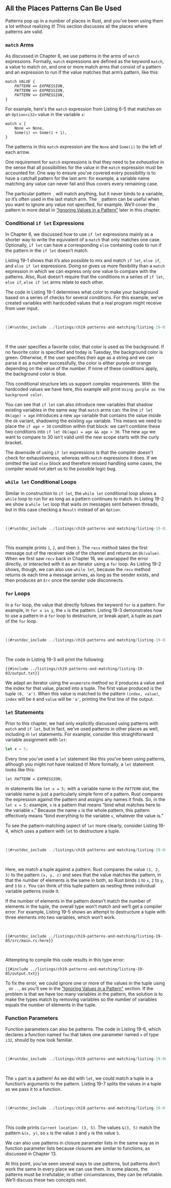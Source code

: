 ## All the Places Patterns Can Be Used

Patterns pop up in a number of places in Rust, and you’ve been using them a lot
without realizing it! This section discusses all the places where patterns are
valid.

### `match` Arms

As discussed in Chapter 6, we use patterns in the arms of `match` expressions.
Formally, `match` expressions are defined as the keyword `match`, a value to
match on, and one or more match arms that consist of a pattern and an
expression to run if the value matches that arm’s pattern, like this:

<!--
  Manually formatted rather than using Markdown intentionally: Markdown does not
  support italicizing code in the body of a block like this!
-->

<pre><code>match <em>VALUE</em> {
    <em>PATTERN</em> => <em>EXPRESSION</em>,
    <em>PATTERN</em> => <em>EXPRESSION</em>,
    <em>PATTERN</em> => <em>EXPRESSION</em>,
}</code></pre>

For example, here's the `match` expression from Listing 6-5 that matches on an
`Option<i32>` value in the variable `x`:

```rust,ignore
match x {
    None => None,
    Some(i) => Some(i + 1),
}
```

The patterns in this `match` expression are the `None` and `Some(i)` to the
left of each arrow.

One requirement for `match` expressions is that they need to be _exhaustive_ in
the sense that all possibilities for the value in the `match` expression must
be accounted for. One way to ensure you’ve covered every possibility is to have
a catchall pattern for the last arm: for example, a variable name matching any
value can never fail and thus covers every remaining case.

The particular pattern `_` will match anything, but it never binds to a
variable, so it’s often used in the last match arm. The `_` pattern can be
useful when you want to ignore any value not specified, for example. We’ll cover
the `_` pattern in more detail in [“Ignoring Values in a
Pattern”][ignoring-values-in-a-pattern]<!-- ignore --> later in this chapter.

### Conditional `if let` Expressions

In Chapter 6, we discussed how to use `if let` expressions mainly as a shorter
way to write the equivalent of a `match` that only matches one case.
Optionally, `if let` can have a corresponding `else` containing code to run if
the pattern in the `if let` doesn’t match.

Listing 19-1 shows that it’s also possible to mix and match `if let`, `else
if`, and `else if let` expressions. Doing so gives us more flexibility than a
`match` expression in which we can express only one value to compare with the
patterns. Also, Rust doesn't require that the conditions in a series of `if
let`, `else if`, `else if let` arms relate to each other.

The code in Listing 19-1 determines what color to make your background based on
a series of checks for several conditions. For this example, we’ve created
variables with hardcoded values that a real program might receive from user
input.

<Listing number="19-1" file-name="src/main.rs" caption="Mixing `if let`, `else if`, `else if let`, and `else`">

```rust
{{#rustdoc_include ../listings/ch19-patterns-and-matching/listing-19-01/src/main.rs}}
```

</Listing>

If the user specifies a favorite color, that color is used as the background.
If no favorite color is specified and today is Tuesday, the background color is
green. Otherwise, if the user specifies their age as a string and we can parse
it as a number successfully, the color is either purple or orange depending on
the value of the number. If none of these conditions apply, the background
color is blue.

This conditional structure lets us support complex requirements. With the
hardcoded values we have here, this example will print `Using purple as the
background color`.

You can see that `if let` can also introduce new variables that shadow existing
variables in the same way that `match` arms can: the line `if let Ok(age) = age`
introduces a new `age` variable that contains the value inside the `Ok` variant,
shadowing the existing `age` variable. This means we need to place the `if age >
30` condition within that block: we can’t combine these two conditions into `if
let Ok(age) = age && age > 30`. The new `age` we want to compare to 30 isn’t
valid until the new scope starts with the curly bracket.

The downside of using `if let` expressions is that the compiler doesn’t check
for exhaustiveness, whereas with `match` expressions it does. If we omitted the
last `else` block and therefore missed handling some cases, the compiler would
not alert us to the possible logic bug.

### `while let` Conditional Loops

Similar in construction to `if let`, the `while let` conditional loop allows a
`while` loop to run for as long as a pattern continues to match. In Listing 19-2
we show a `while let` loop that waits on messages sent between threads, but in
this case checking a `Result` instead of an `Option`.


<Listing number="19-2" caption="Using a `while let` loop to print values for as long as `rx.recv()` returns `Ok`">

```rust
{{#rustdoc_include ../listings/ch19-patterns-and-matching/listing-19-02/src/main.rs:here}}
```

</Listing>

This example prints `1`, `2`, and then `3`. The `recv` method takes the first
message out of the receiver side of the channel and returns an `Ok(value)`. When
we first saw `recv` back in Chapter 16, we unwrapped the error directly, or
interacted with it as an iterator using a `for` loop. As Listing 19-2 shows,
though, we can also use `while let`, because the `recv` method returns `Ok` each
time a message arrives, as long as the sender exists, and then produces an `Err`
once the sender side disconnects.

### `for` Loops

In a `for` loop, the value that directly follows the keyword `for` is a
pattern. For example, in `for x in y`, the `x` is the pattern. Listing 19-3
demonstrates how to use a pattern in a `for` loop to destructure, or break
apart, a tuple as part of the `for` loop.

<Listing number="19-3" caption="Using a pattern in a `for` loop to destructure a tuple">

```rust
{{#rustdoc_include ../listings/ch19-patterns-and-matching/listing-19-03/src/main.rs:here}}
```

</Listing>

The code in Listing 19-3 will print the following:

```console
{{#include ../listings/ch19-patterns-and-matching/listing-19-03/output.txt}}
```

We adapt an iterator using the `enumerate` method so it produces a value and
the index for that value, placed into a tuple. The first value produced is the
tuple `(0, 'a')`. When this value is matched to the pattern `(index, value)`,
`index` will be `0` and `value` will be `'a'`, printing the first line of the
output.

### `let` Statements

Prior to this chapter, we had only explicitly discussed using patterns with
`match` and `if let`, but in fact, we’ve used patterns in other places as well,
including in `let` statements. For example, consider this straightforward
variable assignment with `let`:

```rust
let x = 5;
```

Every time you've used a `let` statement like this you've been using patterns,
although you might not have realized it! More formally, a `let` statement looks
like this:

<!--
  Manually formatted rather than using Markdown intentionally: Markdown does not
  support italicizing code in the body of a block like this!
-->

<pre>
<code>let <em>PATTERN</em> = <em>EXPRESSION</em>;</code>
</pre>

In statements like `let x = 5;` with a variable name in the _`PATTERN`_ slot,
the variable name is just a particularly simple form of a pattern. Rust compares
the expression against the pattern and assigns any names it finds. So, in the
`let x = 5;` example, `x` is a pattern that means “bind what matches here to the
variable `x`.” Because the name `x` is the whole pattern, this pattern
effectively means “bind everything to the variable `x`, whatever the value is.”

To see the pattern-matching aspect of `let` more clearly, consider Listing
19-4, which uses a pattern with `let` to destructure a tuple.

<Listing number="19-4" caption="Using a pattern to destructure a tuple and create three variables at once">

```rust
{{#rustdoc_include ../listings/ch19-patterns-and-matching/listing-19-04/src/main.rs:here}}
```

</Listing>

Here, we match a tuple against a pattern. Rust compares the value `(1, 2, 3)` to
the pattern `(x, y, z)` and sees that the value matches the pattern, in that the
number of elements is the same in both, so Rust binds `1` to `x`, `2` to `y`,
and `3` to `z`. You can think of this tuple pattern as nesting three individual
variable patterns inside it.

If the number of elements in the pattern doesn’t match the number of elements
in the tuple, the overall type won’t match and we’ll get a compiler error. For
example, Listing 19-5 shows an attempt to destructure a tuple with three
elements into two variables, which won’t work.

<Listing number="19-5" caption="Incorrectly constructing a pattern whose variables don’t match the number of elements in the tuple">

```rust,ignore,does_not_compile
{{#rustdoc_include ../listings/ch19-patterns-and-matching/listing-19-05/src/main.rs:here}}
```

</Listing>

Attempting to compile this code results in this type error:

```console
{{#include ../listings/ch19-patterns-and-matching/listing-19-05/output.txt}}
```

To fix the error, we could ignore one or more of the values in the tuple using
`_` or `..`, as you’ll see in the [“Ignoring Values in a
Pattern”][ignoring-values-in-a-pattern]<!-- ignore --> section. If the problem
is that we have too many variables in the pattern, the solution is to make the
types match by removing variables so the number of variables equals the number
of elements in the tuple.

### Function Parameters

Function parameters can also be patterns. The code in Listing 19-6, which
declares a function named `foo` that takes one parameter named `x` of type
`i32`, should by now look familiar.

<Listing number="19-6" caption="A function signature uses patterns in the parameters">

```rust
{{#rustdoc_include ../listings/ch19-patterns-and-matching/listing-19-06/src/main.rs:here}}
```

</Listing>

The `x` part is a pattern! As we did with `let`, we could match a tuple in a
function’s arguments to the pattern. Listing 19-7 splits the values in a tuple
as we pass it to a function.

<Listing number="19-7" file-name="src/main.rs" caption="A function with parameters that destructure a tuple">

```rust
{{#rustdoc_include ../listings/ch19-patterns-and-matching/listing-19-07/src/main.rs}}
```

</Listing>

This code prints `Current location: (3, 5)`. The values `&(3, 5)` match the
pattern `&(x, y)`, so `x` is the value `3` and `y` is the value `5`.

We can also use patterns in closure parameter lists in the same way as in
function parameter lists because closures are similar to functions, as discussed
in Chapter 13.

At this point, you’ve seen several ways to use patterns, but patterns don’t work
the same in every place we can use them. In some places, the patterns must be
irrefutable; in other circumstances, they can be refutable. We’ll discuss these
two concepts next.

[ignoring-values-in-a-pattern]: ch19-03-pattern-syntax.html#ignoring-values-in-a-pattern
